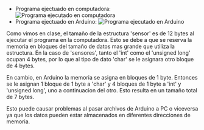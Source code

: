 * Programa ejectuado en computadora:
![Programa ejecutado en computadora](https://github.com/mariano-perez09/Ejercicios2021-Info2-Perez/blob/main/Ej9-EstructuraSensores/Fotos/ejC.png)
* Programa ejectuado en Arduino:
![Programa ejecutado en Arduino](https://github.com/mariano-perez09/Ejercicios2021-Info2-Perez/blob/main/Ej9-EstructuraSensores/Fotos/ejArduino.png)

Como vimos en clase, el tamaño de la estructura 'sensor' es de 12 bytes al ejecutar el programa en la computadora. Esto se debe a que se reserva la memoria en bloques del tamaño de datos mas grande que utiliza la estructura. En la caso de 'sensores', tanto el 'int' como el 'unsigned long' ocupan 4 bytes, por lo que al tipo de dato 'char' se le asignara otro bloque de 4 bytes.

En cambio, en Arduino la memoria se asigna en bloques de 1 byte. Entonces se le asignan 1 bloque de 1 byte a 'char' y  4 bloques de 1 byte a 'int' y 'unsigned long', uno a continuacion del otro. Esto resulta en un tamaño total de 7 bytes.

Esto puede causar problemas al pasar archivos de Arduino a PC o viceversa ya que los datos pueden estar almacenados en diferentes direcciones de memoria.
